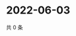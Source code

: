 # 2022-06-03

共 0 条

<!-- BEGIN WEIBO -->
<!-- 最后更新时间 Fri Jun 03 2022 16:03:21 GMT+0800 (China Standard Time) -->

<!-- END WEIBO -->
